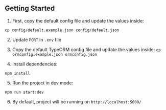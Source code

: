 ## Getting Started

 1. First, copy the default config file and update the values inside:

  `cp config/default.example.json config/default.json`
  
 2. Update `PORT` in `.env` file

 3. Copy the default TypeORM config file and update the values inside:
   `cp ormconfig.example.json ormconfig.json`

 4. Install dependencies:

  `npm install`

 5. Run the project in dev mode:

  `npm run start:dev`
  
 6. By default, project will be running on `http://localhost:5000/`

